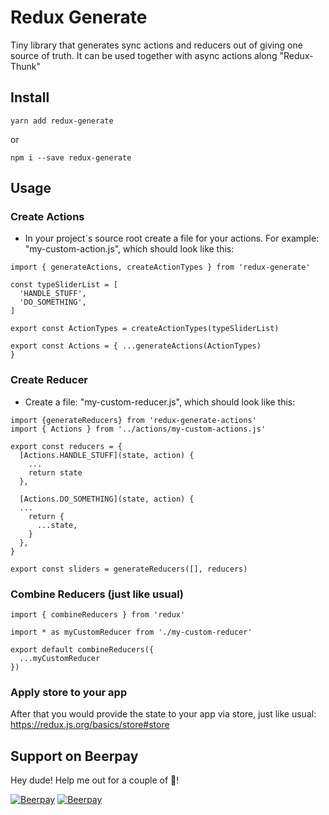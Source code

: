 # Redux Generate
Tiny library that generates sync actions and reducers out of giving one source of truth. It can be used together with async actions along "Redux-Thunk"

## Install

```
yarn add redux-generate
``` 

or 

``` 
npm i --save redux-generate
```


## Usage

### Create Actions
- In your project´s source root create a file for your actions. For example: "my-custom-action.js", which should look like this:

``` 
import { generateActions, createActionTypes } from 'redux-generate'

const typeSliderList = [
  'HANDLE_STUFF',
  'DO_SOMETHING',
]

export const ActionTypes = createActionTypes(typeSliderList)

export const Actions = { ...generateActions(ActionTypes) 
}

```  
### Create Reducer

- Create a file: "my-custom-reducer.js", which should look like this:

``` 
import {generateReducers} from 'redux-generate-actions'
import { Actions } from '../actions/my-custom-actions.js'

export const reducers = {
  [Actions.HANDLE_STUFF](state, action) {
    ...
    return state
  },

  [Actions.DO_SOMETHING](state, action) {
  ...
    return {
      ...state,
    }
  },
}

export const sliders = generateReducers([], reducers)

```  

### Combine Reducers (just like usual)

``` 
import { combineReducers } from 'redux'

import * as myCustomReducer from './my-custom-reducer'

export default combineReducers({
  ...myCustomReducer
})

``` 

### Apply store to your app
After that you would provide the state to your app via store, just like usual: https://redux.js.org/basics/store#store



## Support on Beerpay
Hey dude! Help me out for a couple of :beers:!

[![Beerpay](https://beerpay.io/TimSusa/redux-generate/badge.svg?style=beer-square)](https://beerpay.io/TimSusa/redux-generate)  [![Beerpay](https://beerpay.io/TimSusa/redux-generate/make-wish.svg?style=flat-square)](https://beerpay.io/TimSusa/redux-generate?focus=wish)
